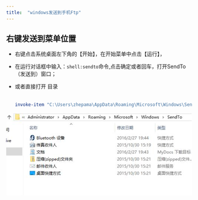 ```yaml
---
title:  "windows发送到手机Ftp"
---
```


## 右键发送到菜单位置

- 右键点击系统桌面左下角的【开始】，在开始菜单中点击【运行】，

- 在运行对话框中输入：`shell:sendto`命令,点击确定或者回车，打开SendTo（发送到）窗口；

- 或者直接打开 目录

  ```powershell
  
  invoke-item "C:\Users\zhepama\AppData\Roaming\Microsoft\Windows\SendTo"
  
  ```

![](../../public/images/2019-06-20-windows-send-to-ftp/2019-06-21-18-29-28.png)
